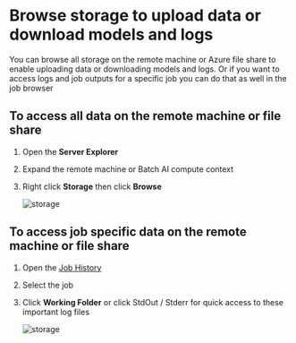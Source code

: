 # Browse storage to upload data or download models and logs

You can browse all storage on the remote machine or Azure file share to enable uploading data or downloading models and logs. Or if you want to access logs and job outputs for a specific job you can do that as well in the job browser

## To access all data on the remote machine or file share
1. Open the **Server Explorer**
2. Expand the remote machine or Batch AI compute context
3. Right click **Storage** then click **Browse**

	![storage](/media/browse-storage.png)

## To access job specific data on the remote machine or file share
1. Open the [Job History](job-history.md)
2. Select the job
3. Click **Working Folder** or click StdOut / Stderr for quick access to these important log files 

	![storage](/media/job-workingfolder.png)

